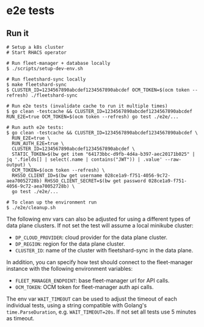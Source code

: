# e2e tests

## Run it

```
# Setup a k8s cluster
# Start RHACS operator

# Run fleet-manager + database locally
$ ./scripts/setup-dev-env.sh

# Run fleetshard-sync locally
$ make fleetshard-sync
$ CLUSTER_ID=1234567890abcdef1234567890abcdef OCM_TOKEN=$(ocm token --refresh) ./fleetshard-sync

# Run e2e tests (invalidate cache to run it multiple times)
$ go clean -testcache && CLUSTER_ID=1234567890abcdef1234567890abcdef RUN_E2E=true OCM_TOKEN=$(ocm token --refresh) go test ./e2e/...

# Run auth e2e tests:
$ go clean -testcache && CLUSTER_ID=1234567890abcdef1234567890abcdef \
  RUN_E2E=true \
  RUN_AUTH_E2E=true \
  CLUSTER_ID=1234567890abcdef1234567890abcdef \
  STATIC_TOKEN=$(bw get item "64173bbc-d9fb-4d4a-b397-aec20171b025" | jq '.fields[] | select(.name | contains("JWT")) | .value' --raw-output) \
  OCM_TOKEN=$(ocm token --refresh) \
  RHSSO_CLIENT_ID=$(bw get username 028ce1a9-f751-4056-9c72-aea70052728b) RHSSO_CLIENT_SECRET=$(bw get password 028ce1a9-f751-4056-9c72-aea70052728b) \
  go test ./e2e/...

# To clean up the environment run
$ ./e2e/cleanup.sh
```

The following env vars can also be adjusted for using a different types of data plane clusters. If not set the test will assume a local minikube cluster:

- `DP_CLOUD_PROVIDER`: cloud provider for the data plane cluster.
- `DP_REGION`: region for the data plane cluster.
- `CLUSTER_ID`: name of the cluster with fleetshard-sync in the data plane.

In addition, you can specify how test should connect to the fleet-manager instance with the following environment variables:

- `FLEET_MANAGER_ENDPOINT`: base fleet-manager url for API calls.
- `OCM_TOKEN`: OCM token for fleet-manager auth api calls.


The env var `WAIT_TIMEOUT` can be used to adjust the timeout of each individual tests, using a string compatible with Golang's `time.ParseDuration`, e.g. `WAIT_TIMEOUT=20s`. If not set all tests use 5 minutes as timeout.

